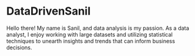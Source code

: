 # DataDrivenSanil
Hello there! My name is Sanil, and data analysis is my passion. As a data analyst, I enjoy working with large datasets and utilizing statistical techniques to unearth insights and trends that can inform business decisions.
